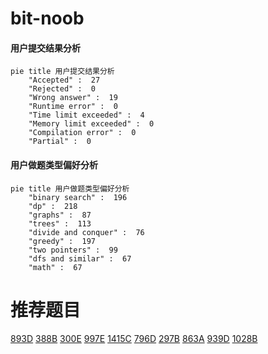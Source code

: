 # bit-noob

<!-- tabs:start -->



#### **用户提交结果分析**

```mermaid
pie title 用户提交结果分析
    "Accepted" :  27
    "Rejected" :  0
    "Wrong answer" :  19
    "Runtime error" :  0
    "Time limit exceeded" :  4
    "Memory limit exceeded" :  0
    "Compilation error" :  0
    "Partial" :  0
```

#### **用户做题类型偏好分析**

```mermaid
pie title 用户做题类型偏好分析
    "binary search" :  196
    "dp" :  218
    "graphs" :  87
    "trees" :  113
    "divide and conquer" :  76
    "greedy" :  197
    "two pointers" :  99
    "dfs and similar" :  67
    "math" :  67
```



<!-- tabs:end -->
# 推荐题目
[893D](https://codeforces.com/contest/893/problem/D)
[388B](https://codeforces.com/contest/388/problem/B)
[300E](https://codeforces.com/contest/300/problem/E)
[997E](https://codeforces.com/contest/997/problem/E)
[1415C](https://codeforces.com/contest/1415/problem/C)
[796D](https://codeforces.com/contest/796/problem/D)
[297B](https://codeforces.com/contest/297/problem/B)
[863A](https://codeforces.com/contest/863/problem/A)
[939D](https://codeforces.com/contest/939/problem/D)
[1028B](https://codeforces.com/contest/1028/problem/B)
